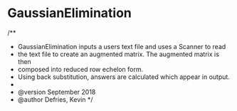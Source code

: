 # GaussianElimination

/**
 * GaussianElimination inputs a users text file and uses a Scanner to read
 * the text file to create an augmented matrix. The augmented matrix is then
 * composed into reduced row echelon form.
 * Using back substitution, answers are calculated which appear in output.
 *
 * @version September 2018
 * @author Defries, Kevin
 */

